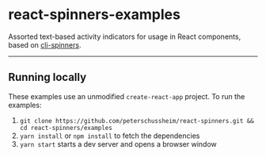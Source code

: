 # react-spinners-examples

Assorted text-based activity indicators for usage in React components, based on [cli-spinners](https://github.com/sindresorhus/cli-spinners).

---

## Running locally

These examples use an unmodified `create-react-app` project.  To run the examples:

1) `git clone https://github.com/peterschussheim/react-spinners.git && cd react-spinners/examples`
1) `yarn install` or `npm install` to fetch the dependencies
1) `yarn start` starts a dev server and opens a browser window
